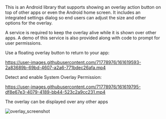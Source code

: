 This is an Android library that supports showing an overlay action button on top of other apps or even the Android home screen. It includes an integrated settings dialog so end users can adjust the size and other options for the overlay. 

A service is required to keep the overlay alive while it is shown over other apps. A demo of this service is also provided along with code to prompt for user permissions.


Use a floating overlay button to return to your app:

https://user-images.githubusercontent.com/71778976/161619593-2a83689b-69bd-4607-a2a6-771bdec26afa.mp4


Detect and enable System Overlay Permission:

https://user-images.githubusercontent.com/71778976/161619795-df8e67e3-4079-4189-bb44-523c2a9cc231.mp4

The overlay can be displayed over any other apps

![overlay_screenshot](https://user-images.githubusercontent.com/71778976/161620518-39b83674-e8ff-4931-aa32-431a2dda84fe.png)

